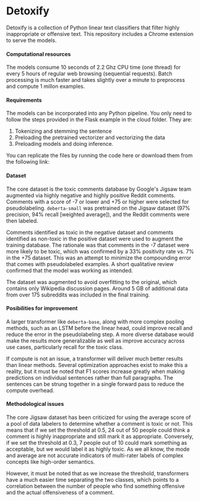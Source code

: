 # Detoxify

Detoxify is a collection of Python linear text classifiers that filter highly inappropriate or offensive text. This repository includes a Chrome extension to serve the models. 

#### Computational resources

The models consume 10 seconds of 2.2 Ghz CPU time (one thread) for every 5 hours of regular web browsing (sequential requests). Batch processing is much faster and takes slightly over a minute to preprocess and compute 1 millon examples. 

#### Requirements

The models can be incorporated into any Python pipeline. You only need to follow the steps provided in the Flask example in the cloud folder. They are:

1) Tokenizing and stemming the sentence 
2) Preloading the pretrained vectorizer and vectorizing the data
3) Preloading models and doing inference. 

You can replicate the files by running the code here or download them from the following link: 

#### Dataset

The core dataset is the toxic comments database by Google's Jigsaw team augmented via highly negative and highly positive Reddit comments. Comments with a score of -7 or lower and +75 or higher were selected for pseudolabeling. `deberta-small` was pretrained on the Jigsaw dataset (97% precision, 94% recall [weighted average]), and the Reddit comments were then labeled. 

Comments identified as toxic in the negative dataset and comments identified as non-toxic in the positive dataset were used to augment the training database. The rationale was that comments in the -7 dataset were more likely to be toxic, which was confirmed by a 33% positivity rate vs. 7% in the +75 dataset. This was an attempt to minimize the compounding error that comes with pseudolabeled examples. A short qualitative review confirmed that the model was working as intended.

The dataset was augmented to avoid overfitting to the original, which contains only Wikipedia discussion pages. Around 5 GB of additional data from over 175 subreddits was included in the final training.

#### Posibilities for improvement

A larger transformer like `deberta-base`, along with more complex pooling methods, such as an LSTM before the linear head, could improve recall and reduce the error in the pseudolabeling step. A more diverse database would make the results more generalizable as well as improve accuracy across use cases, particularly recall for the toxic class. 

If compute is not an issue, a transformer will deliver much better results than linear methods. Several optimization approaches exist to make this a reality, but it must be noted that F1 scores increase greatly when making predictions on individual sentences rather than full paragraphs. The sentences can be strung together in a single forward pass to reduce the compute overhead.

#### Methodological issues

The core Jigsaw dataset has been criticized for using the average score of a pool of data labelers to determine whether a comment is toxic or not. This means that if we set the threshold at 0.5, 24 out of 50 people could think a comment is highly inappropriate and still mark it as appropriate. Conversely, if we set the threshold at 0.3, 7 people out of 10 could mark something as acceptable, but we would label it as highly toxic. As we all know, the mode and average are not accurate indicators of multi-rater labels of complex concepts like high-order semantics.

However, it must be noted that as we increase the threshold, transformers have a much easier time separating the two classes, which points to a correlation between the number of people who find something offensive and the actual offensiveness of a comment. 
